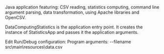 Java application featuring: CSV reading, statistics computing, command line argument parsing, data transformation, using Apache libraries and OpenCSV.

DataComputingStatistics is the application entry point. It creates the instance of StatisticsApp and passes it the application arguments.

Edit Run/Debug configuration: Program arguments:  --filename src\main\resources\data.csv